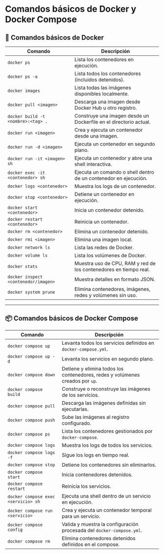 
# Comandos básicos de Docker y Docker Compose

## 🐳 Comandos básicos de **Docker**
| Comando | Descripción |
|---------|-------------|
| `docker ps` | Lista los contenedores en ejecución. |
| `docker ps -a` | Lista todos los contenedores (incluidos detenidos). |
| `docker images` | Lista todas las imágenes disponibles localmente. |
| `docker pull <imagen>` | Descarga una imagen desde Docker Hub u otro registro. |
| `docker build -t <nombre>:<tag> .` | Construye una imagen desde un Dockerfile en el directorio actual. |
| `docker run <imagen>` | Crea y ejecuta un contenedor desde una imagen. |
| `docker run -d <imagen>` | Ejecuta un contenedor en segundo plano. |
| `docker run -it <imagen> sh` | Ejecuta un contenedor y abre una shell interactiva. |
| `docker exec -it <contenedor> sh` | Ejecuta un comando o shell dentro de un contenedor en ejecución. |
| `docker logs <contenedor>` | Muestra los logs de un contenedor. |
| `docker stop <contenedor>` | Detiene un contenedor en ejecución. |
| `docker start <contenedor>` | Inicia un contenedor detenido. |
| `docker restart <contenedor>` | Reinicia un contenedor. |
| `docker rm <contenedor>` | Elimina un contenedor detenido. |
| `docker rmi <imagen>` | Elimina una imagen local. |
| `docker network ls` | Lista las redes de Docker. |
| `docker volume ls` | Lista los volúmenes de Docker. |
| `docker stats` | Muestra uso de CPU, RAM y red de los contenedores en tiempo real. |
| `docker inspect <contenedor/imagen>` | Muestra detalles en formato JSON. |
| `docker system prune` | Elimina contenedores, imágenes, redes y volúmenes sin uso. |

---

## 📦 Comandos básicos de **Docker Compose**
| Comando | Descripción |
|---------|-------------|
| `docker compose up` | Levanta todos los servicios definidos en `docker-compose.yml`. |
| `docker compose up -d` | Levanta los servicios en segundo plano. |
| `docker compose down` | Detiene y elimina todos los contenedores, redes y volúmenes creados por `up`. |
| `docker compose build` | Construye o reconstruye las imágenes de los servicios. |
| `docker compose pull` | Descarga las imágenes definidas sin ejecutarlas. |
| `docker compose push` | Sube las imágenes al registro configurado. |
| `docker compose ps` | Lista los contenedores gestionados por `docker-compose`. |
| `docker compose logs` | Muestra los logs de todos los servicios. |
| `docker compose logs -f` | Sigue los logs en tiempo real. |
| `docker compose stop` | Detiene los contenedores sin eliminarlos. |
| `docker compose start` | Inicia contenedores detenidos. |
| `docker compose restart` | Reinicia los servicios. |
| `docker compose exec <servicio> sh` | Ejecuta una shell dentro de un servicio en ejecución. |
| `docker compose run <servicio>` | Crea y ejecuta un contenedor temporal para un servicio. |
| `docker compose config` | Valida y muestra la configuración procesada del `docker-compose.yml`. |
| `docker compose rm` | Elimina contenedores detenidos definidos en el compose. |
